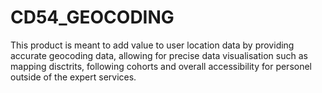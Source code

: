 # CD54_GEOCODING
This product is meant to add value to user location data by providing accurate geocoding data, allowing for precise data visualisation such as mapping disctrits, following cohorts and overall accessibility for personel outside of the expert services.
